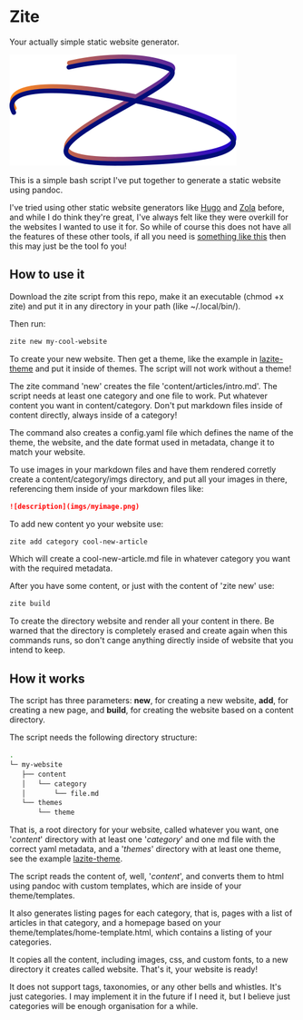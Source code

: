# Zite

Your actually simple static website generator.

![zite-logo](zite-logo.png)

This is a simple bash script I've put together to generate a static website
using pandoc.

I've tried using other static website generators like
[Hugo](https://gohugo.io/) and [Zola](https://www.getzola.org/) before, and
while I do think they're great, I've always felt like they were overkill for
the websites I wanted to use it for. So while of course this does not have all
the features of these other tools, if all you need is [something like
this](https://rodrigueslazaro.github.io/) then this may just be the tool fo
you!

## How to use it

Download the zite script from this repo, make it an executable (chmod +x zite)
and put it in any directory in your path (like ~/.local/bin/).

Then run:

```bash 
zite new my-cool-website 
```

To create your new website. Then get a theme, like the example in
[lazite-theme](https://github.com/rodrigueslazaro/lazite-theme) and put it
inside of themes. The script will not work without a theme!

The zite command 'new' creates the file 'content/articles/intro.md'. The script
needs at least one category and one file to work. Put whatever content you want
in content/category. Don't put markdown files inside of content directly,
always inside of a category!

The command also creates a config.yaml file which defines the name of the theme,
the website, and the date format used in metadata, change it to match your website.

To use images in your markdown files and have them rendered corretly create a
content/category/imgs directory, and put all your images in there, referencing
them inside of your markdown files like:

```markdown
![description](imgs/myimage.png)
```

To add new content yo your website use:

```bash 
zite add category cool-new-article
```

Which will create a cool-new-article.md file in whatever category you want with
the required metadata.

After you have some content, or just with the content of 'zite new' use:

```bash 
zite build
```

To create the directory website and render all your content in there. Be warned
that the directory is completely erased and create again when this commands runs,
so don't cange anything directly inside of website that you intend to keep.

## How it works

The script has three parameters: **new**, for creating a new website, **add**,
for creating a new page, and **build**, for creating the website based on a
content directory.

The script needs the following directory structure:

```bash
.
└─ my-website
   ├── content
   │   └── category
   │       └── file.md
   └── themes
       └── theme
```

That is, a root directory for your website, called whatever you want, one
'*content*' directory with at least one '*category*' and one md file with the
correct yaml metadata, and a '*themes*' directory with at least one theme, see
the example [lazite-theme](https://github.com/rodrigueslazaro/lazite-theme).

The script reads the content of, well, '*content*', and converts them to html
using pandoc with custom templates, which are inside of your theme/templates.

It also generates listing pages for each category, that is, pages with a list
of articles in that category, and a homepage based on your
theme/templates/home-template.html, which contains a listing of your
categories.

It copies all the content, including images, css, and custom fonts, to a new
directory it creates called website. That's it, your website is ready!

It does not support tags, taxonomies, or any other bells and whistles. It's
just categories. I may implement it in the future if I need it, but I believe
just categories will be enough organisation for a while.

